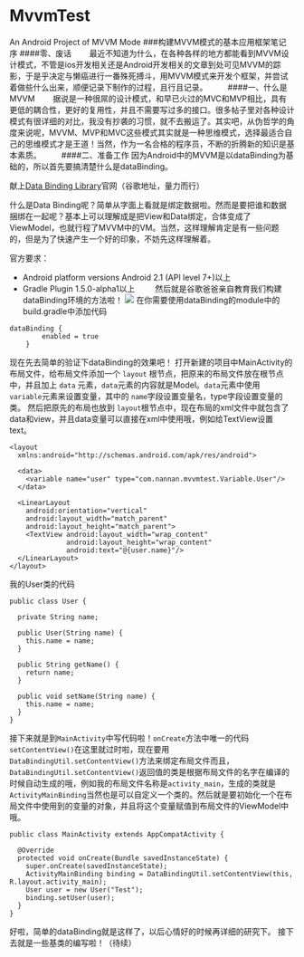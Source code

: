 # MvvmTest
An Android Project of MVVM Mode
###构建MVVM模式的基本应用框架笔记 序
####零、废话
　　最近不知道为什么，在各种各样的地方都能看到MVVM设计模式，不管是ios开发相关还是Android开发相关的文章到处可见MVVM的踪影，于是乎决定与懒癌进行一番殊死搏斗，用MVVM模式来开发个框架，并尝试着做些什么出来，顺便记录下制作的过程，且行且记录。
　　
####一、什么是MVVM
　　据说是一种很屌的设计模式，和早已火过的MVC和MVP相比，具有更低的耦合性，更好的复用性，并且不需要写过多的接口。很多帖子里对各种设计模式有很详细的对比，我没有抄袭的习惯，就不去搬运了。其实吧，从伪哲学的角度来说呢，MVVM、MVP和MVC这些模式其实就是一种思维模式，选择最适合自己的思维模式才是王道！当然，作为一名合格的程序员，不断的折腾新的知识是基本素质。
　　
####二、准备工作
因为Android中的MVVM是以dataBinding为基础的，所以首先要搞清楚什么是dataBinding。

献上[Data Binding Library](https://developer.android.com/topic/libraries/data-binding/index.html)官网（谷歌地址，量力而行）

什么是Data Binding呢？简单从字面上看就是绑定数据啦。然而是要把谁和数据捆绑在一起呢？基本上可以理解成是把View和Data绑定，合体变成了ViewModel，也就行程了MVVM中的VM。当然，这样理解肯定是有一些问题的，但是为了快速产生一个好的印象，不妨先这样理解着。

官方要求：
* Android platform versions Android 2.1 (API level 7+)以上
* Gradle Plugin 1.5.0-alpha1以上
　　
然后就是谷歌爸爸亲自教育我们构建dataBinding环境的方法啦！
![](nnblog/14694614808850.jpg)
在你需要使用dataBinding的module中的build.gradle中添加代码

```
dataBinding {
        enabled = true
    }
```

现在先去简单的验证下dataBinding的效果吧！
打开新建的项目中MainActivity的布局文件，给布局文件添加一个 `layout` 根节点，把原来的布局文件放在根节点中，并且加上 `data` 元素，`data`元素的内容就是Model。`data`元素中使用 `variable`元素来设置变量，其中的 `name`字段设置变量名，type字段设置变量的类。
然后把原先的布局也放到 `layout`根节点中，现在布局的xml文件中就包含了data和view，并且data变量可以直接在xml中使用哦，例如给TextView设置text。

```
<layout
  xmlns:android="http://schemas.android.com/apk/res/android">

  <data>
    <variable name="user" type="com.nannan.mvvmtest.Variable.User"/>
  </data>

  <LinearLayout
    android:orientation="vertical"
    android:layout_width="match_parent"
    android:layout_height="match_parent">
    <TextView android:layout_width="wrap_content"
              android:layout_height="wrap_content"
              android:text="@{user.name}"/>
  </LinearLayout>
</layout>
```

我的User类的代码


```
public class User {

  private String name;

  public User(String name) {
    this.name = name;
  }

  public String getName() {
    return name;
  }

  public void setName(String name) {
    this.name = name;
  }
}

```


接下来就是到`MainActivity`中写代码啦！`onCreate`方法中唯一的代码`setContentView()`在这里就过时啦，现在要用`DataBindingUtil.setContentView()`方法来绑定布局文件而且，`DataBindingUtil.setContentView()`返回值的类是根据布局文件的名字在编译的时候自动生成的哦，例如我的布局文件名称是`activity_main`，生成的类就是`ActivityMainBinding`当然也是可以自定义一个类的。然后就是要初始化一个在布局文件中使用到的变量的对象，并且将这个变量赋值到布局文件的ViewModel中哦。

```
public class MainActivity extends AppCompatActivity {

  @Override
  protected void onCreate(Bundle savedInstanceState) {
    super.onCreate(savedInstanceState);
    ActivityMainBinding binding = DataBindingUtil.setContentView(this, R.layout.activity_main);
    User user = new User("Test");
    binding.setUser(user);
  }
}

```

好啦，简单的dataBinding就是这样了，以后心情好的时候再详细的研究下。
接下去就是一些基类的编写啦！（待续）




